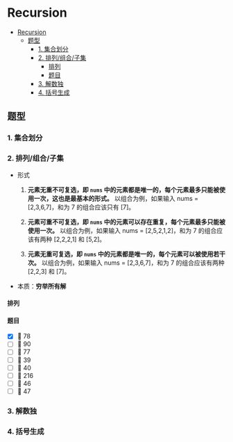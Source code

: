# Recursion
<!-- @import "[TOC]" {cmd="toc" depthFrom=1 depthTo=6 orderedList=false} -->

<!-- code_chunk_output -->

- [Recursion](#recursion)
  - [题型](#题型)
    - [1. 集合划分](#1-集合划分)
    - [2. 排列/组合/子集](#2-排列组合子集)
      - [排列](#排列)
      - [题目](#题目)
    - [3. 解数独](#3-解数独)
    - [4. 括号生成](#4-括号生成)

<!-- /code_chunk_output -->

## 题型
### 1. 集合划分
### 2. 排列/组合/子集
- 形式
  1. **元素无重不可复选，即 `nums` 中的元素都是唯一的，每个元素最多只能被使用一次，这也是最基本的形式。**
    以组合为例，如果输入 nums = [2,3,6,7]，和为 7 的组合应该只有 [7]。

  2. **元素可重不可复选，即 `nums` 中的元素可以存在重复，每个元素最多只能被使用一次。**
   以组合为例，如果输入 nums = [2,5,2,1,2]，和为 7 的组合应该有两种 [2,2,2,1] 和 [5,2]。

  3. **元素无重可复选，即 `nums` 中的元素都是唯一的，每个元素可以被使用若干次。**
   以组合为例，如果输入 nums = [2,3,6,7]，和为 7 的组合应该有两种 [2,2,3] 和 [7]。
- 本质：**穷举所有解**
#### 排列

#### 题目
- [x] :yellow_heart: 78
- [ ] :yellow_heart: 90
- [ ] :yellow_heart: 77
- [ ] :yellow_heart: 39
- [ ] :yellow_heart: 40
- [ ] :yellow_heart: 216
- [ ] :yellow_heart: 46
- [ ] :yellow_heart: 47

### 3. 解数独


### 4. 括号生成